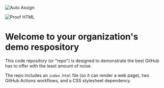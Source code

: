 ![Auto Assign](https://github.com/Adeptus-Dominus/demo-repository/actions/workflows/auto-assign.yml/badge.svg)

![Proof HTML](https://github.com/Adeptus-Dominus/demo-repository/actions/workflows/proof-html.yml/badge.svg)

# Welcome to your organization's demo respository
This code repository (or "repo") is designed to demonstrate the best GitHub has to offer with the least amount of noise.

The repo includes an `index.html` file (so it can render a web page), two GitHub Actions workflows, and a CSS stylesheet dependency.
